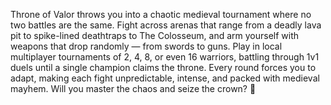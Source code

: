 Throne of Valor throws you into a chaotic medieval tournament where no two battles are the same. Fight across arenas that range from a deadly lava pit to spike-lined deathtraps to The Colosseum, and arm yourself with weapons that drop randomly — from swords to guns. Play in local multiplayer tournaments of 2, 4, 8, or even 16 warriors, battling through 1v1 duels until a single champion claims the throne. Every round forces you to adapt, making each fight unpredictable, intense, and packed with medieval mayhem. Will you master the chaos and seize the crown? 👑